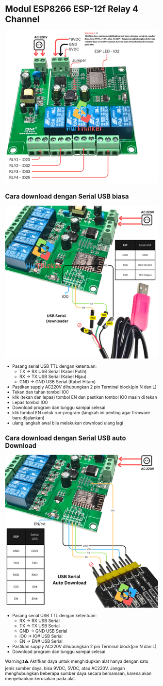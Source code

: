 # Modul ESP8266 ESP-12f Relay 4 Channel 
![](https://github.com/hwthinker/esp8266-relay4ch-AC/blob/main/picture/1.png)

## Cara download dengan Serial USB biasa
![](https://github.com/hwthinker/esp8266-relay4ch-AC/blob/main/picture/3.png)
- Pasang serial USB TTL dengan ketentuan: 
   - TX -> RX USB Serial (Kabel Putih)
   - RX -> TX USB Serial (Kabel Hijau)
   - GND -> GND USB Serial (Kabel Hitam)
- Pastikan supply AC220V  dihubungkan 2 pin Terminal block(pin N dan L)
- Tekan dan tahan tombol IO0 
- klik (tekan dan lepas) tombol EN dan pastikan  tombol IO0 masih di tekan
- Lepas tombol IO0
- Download program dan tunggu sampai selesai
- klik tombol EN untuk run-program (langkah ini penting agar firmware baru dijalankan)
- ulang langkah awal bila melakukan download ulang lagi


## Cara download dengan Serial USB auto Download
![](https://github.com/hwthinker/esp8266-relay4ch-AC/blob/main/picture/2.png)
- Pasang serial USB TTL dengan ketentuan:
    - RX -> RX USB Serial  
    - TX -> TX USB Serial 
    - GND -> GND USB Serial  
    - IO0 -> IO# USB Serial 
    - EN -> EN# USB Serial
- Pastikan supply AC220V  dihubungkan 2 pin Terminal block(pin N dan L)
- Download program dan tunggu sampai selesai

Warning:❗⚠️
Aktifkan daya untuk menghidupkan alat hanya dengan satu jenis sumber daya, bisa 9VDC, 5VDC, atau AC220V. Jangan menghubungkan beberapa sumber daya secara bersamaan, karena akan menyebabkan kerusakan pada alat.